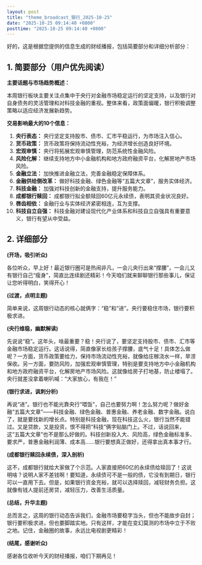 ```yaml
---
layout: post
title: "theme_broadcast_银行_2025-10-25"
date: "2025-10-25 09:14:40 +0800"
posttime: "2025-10-25 09:14:40 +0800"
---
```


好的，这是根据您提供的信息生成的财经播报，包括简要部分和详细分析部分：

## 1. 简要部分（用户优先阅读）

**主要话题与市场趋势概述：**

本周银行板块主要关注点集中于央行对金融市场稳定运行的坚定支持，以及银行对自身债务的灵活管理和对科技金融的重视。整体来看，政策面偏暖，银行积极调整策略以适应经济发展新趋势。

**交易影响最大的10个信息：**

1.  **央行表态：** 央行坚定支持股市、债市、汇市平稳运行，为市场注入信心。
2.  **货币政策：** 货币政策将保持流动性充裕，为经济增长创造良好环境。
3.  **宏观审慎：** 央行将拓展宏观审慎管理，防范系统性金融风险。
4.  **风险化解：** 继续支持地方中小金融机构和地方政府融资平台，化解房地产市场风险。
5.  **金融立法：** 加快推进金融立法，完善金融稳定保障体系。
6.  **金融供给侧改革：** 做好科技金融、绿色金融等“五篇大文章”，服务实体经济。
7.  **科技金融：** 加强对科技创新的金融支持，提升服务能力。
8.  **成都银行赎回：** 成都银行拟全额赎回60亿元永续债，表明其资金状况良好。
9.  **唇齿相依：** 金融行业与实体经济紧密相连，互为支撑。
10. **科技自立自强：**  科技金融对建设现代化产业体系和科技自立自强具有重要意义，银行有望从中受益。

## 2. 详细部分

**(开场，吸引听众)**

各位听众，早上好！最近银行圈可是热闹非凡，一会儿央行出来“撑腰”，一会儿又有银行自己“瘦身”，简直比连续剧还精彩！今天咱们就来聊聊银行那些事儿，保证让您听得明白，笑得开心！

**(过渡，点明主题)**

简单来说，这周银行动态的核心就俩字：“稳”和“进”。央行要稳住市场，银行要积极求进。

**(央行维稳，幽默解读)**

先说说“稳”。这年头，啥最重要？稳！央行说了，要坚定支持股市、债市、汇市等金融市场稳定运行。这话说得，简直像家长给孩子撑腰，底气十足！具体怎么做呢？一方面，货币政策要给力，保持市场流动性充裕，就像给庄稼浇水一样，旱涝保收。另一方面，要防风险，加强宏观审慎管理，特别是要支持地方中小金融机构和地方政府融资平台，化解房地产市场风险。这就像给房子打地基，防止楼塌了。央行就差没拿着喇叭喊：“大家放心，有我在！”

**(银行求进，讽刺分析)**

再说“进”。银行也不能光靠央行“喂饭”，自己也要努力啊！怎么努力呢？做好金融“五篇大文章”——科技金融、绿色金融、普惠金融、养老金融、数字金融。说白了，就是要找新的增长点。特别是科技金融，现在科技这么火，银行当然不能错过。又是贷款，又是投资，恨不得把“科技”俩字贴脑门上。不过，话说回来，这“五篇大文章”也不是那么好做的。科技创新投入大、风险高，绿色金融标准多、要求严，普惠金融利润薄、成本高……银行要想真正做好，还得拿出真本事才行。

**(成都银行赎回永续债，深入剖析)**

这不，成都银行就给大家做了个示范。人家直接把60亿的永续债给赎回了！这说明啥？说明人家不差钱啊！要知道，永续债可不是一般的债，它没有到期日，银行可以一直用下去。但是，如果银行资金充裕，就可以选择赎回，减轻财务负担。这就像有钱人提前还房贷，减轻压力，改善生活质量。

**(总结，升华主题)**

总而言之，这周的银行动态告诉我们，金融市场要稳字当头，但也不能故步自封；银行要积极求进，但也要脚踏实地。只有这样，才能在变幻莫测的市场中立于不败之地。记住，金融圈的故事，永远比电视剧更精彩！

**(结尾，感谢听众)**

感谢各位收听今天的财经播报，咱们下期再见！